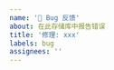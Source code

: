 ```yaml
---
name: '🐞 Bug 反馈'
about: 在此存储库中报告错误
title: '修理: xxx'
labels: bug
assignees: ''
---
```


<!-- 请尽可能详细地描述这个错误，以便我们能迅速地解决它 -->

